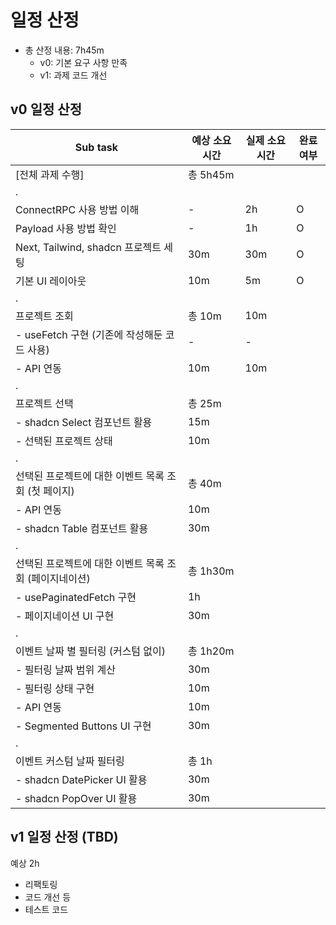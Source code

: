 # 일정 산정

- 총 산정 내용: 7h45m
  - v0: 기본 요구 사항 만족
  - v1: 과제 코드 개선

## v0 일정 산정

| Sub task                                               | 예상 소요 시간 | 실제 소요 시간 | 완료 여부 |
| ------------------------------------------------------ | -------------- | -------------- | --------- |
| [전체 과제 수행]                                       | 총 5h45m       |                |           |
| .                                                      |                |                |           |
| ConnectRPC 사용 방법 이해                              | -              | 2h             | O         |
| Payload 사용 방법 확인                                 | -              | 1h             | O         |
| Next, Tailwind, shadcn 프로젝트 세팅                   | 30m            | 30m            | O         |
| 기본 UI 레이아웃                                       | 10m            | 5m             | O         |
| .                                                      |                |                |           |
| 프로젝트 조회                                          | 총 10m         | 10m            |           |
| - useFetch 구현 (기존에 작성해둔 코드 사용)            | -              | -              |           |
| - API 연동                                             | 10m            | 10m            |           |
| .                                                      |                |                |           |
| 프로젝트 선택                                          | 총 25m         |                |           |
| - shadcn Select 컴포넌트 활용                          | 15m            |                |           |
| - 선택된 프로젝트 상태                                 | 10m            |                |           |
| .                                                      |                |                |           |
| 선택된 프로젝트에 대한 이벤트 목록 조회 (첫 페이지)    | 총 40m         |                |           |
| - API 연동                                             | 10m            |                |           |
| - shadcn Table 컴포넌트 활용                           | 30m            |                |           |
| .                                                      |                |                |           |
| 선택된 프로젝트에 대한 이벤트 목록 조회 (페이지네이션) | 총 1h30m       |                |           |
| - usePaginatedFetch 구현                               | 1h             |                |           |
| - 페이지네이션 UI 구현                                 | 30m            |                |           |
| .                                                      |                |                |           |
| 이벤트 날짜 별 필터링 (커스텀 없이)                    | 총 1h20m       |                |           |
| - 필터링 날짜 범위 계산                                | 30m            |                |           |
| - 필터링 상태 구현                                     | 10m            |                |           |
| - API 연동                                             | 10m            |                |           |
| - Segmented Buttons UI 구현                            | 30m            |                |           |
| .                                                      |                |                |           |
| 이벤트 커스텀 날짜 필터링                              | 총 1h          |                |           |
| - shadcn DatePicker UI 활용                            | 30m            |                |           |
| - shadcn PopOver UI 활용                               | 30m            |                |           |

## v1 일정 산정 (TBD)

예상 2h

- 리팩토링
- 코드 개선 등
- 테스트 코드
